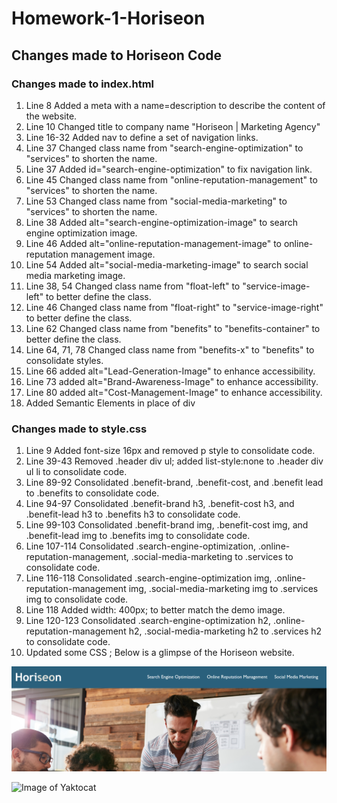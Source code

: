 # Homework-1-Horiseon
## Changes made to Horiseon Code
### Changes made to index.html
1. Line 8 Added a meta with a name=description to describe the content of the website.
2. Line 10 Changed title to company name "Horiseon | Marketing Agency"
3. Line 16-32 Added nav to define a set of navigation links.
4. Line 37 Changed class name from "search-engine-optimization" to "services" to shorten the name.
5. Line 37 Added id="search-engine-optimization" to fix navigation link.
6. Line 45 Changed class name from "online-reputation-management" to "services" to shorten the name.
7. Line 53 Changed class name from "social-media-marketing" to "services" to shorten the name.
8. Line 38 Added alt="search-engine-optimization-image" to search engine optimization image.
9. Line 46 Added alt="online-reputation-management-image" to online-reputation management image.
10. Line 54 Added alt="social-media-marketing-image" to search social media marketing image.
11. Line 38, 54 Changed class name from "float-left" to "service-image-left" to better define the class.
12. Line 46 Changed class name from "float-right" to "service-image-right" to better define the class.
13. Line 62 Changed class name from "benefits" to "benefits-container" to better define the class.
14. Line 64, 71, 78 Changed class name from "benefits-x" to "benefits" to consolidate styles.
15. Line 66 added alt="Lead-Generation-Image" to enhance accessibility.
16. Line 73 added alt="Brand-Awareness-Image" to enhance accessibility.
17. Line 80 added alt="Cost-Management-Image" to enhance accessibility.
18. Added Semantic Elements in place of div

### Changes made to style.css
1. Line 9 Added font-size 16px and removed p style to consolidate code.
2. Line 39-43 Removed .header div ul; added list-style:none to .header div ul li to consolidate code.
3. Line 89-92 Consolidated .benefit-brand, .benefit-cost, and .benefit lead to .benefits to consolidate code.
4. Line 94-97 Consolidated .benefit-brand h3, .benefit-cost h3, and .benefit-lead h3 to .benefits h3 to consolidate code.
5. Line 99-103 Consolidated .benefit-brand img, .benefit-cost img, and .benefit-lead img to .benefits img to consolidate code.
6.  Line 107-114 Consolidated .search-engine-optimization, .online-reputation-management, .social-media-marketing to .services to consolidate code.
7. Line 116-118 Consolidated .search-engine-optimization img, .online-reputation-management img, .social-media-marketing img to .services img to consolidate code.
8. Line 118 Added width: 400px; to better match the demo image.
9. Line 120-123 Consolidated .search-engine-optimization h2, .online-reputation-management h2, .social-media-marketing h2 to .services h2 to consolidate code.
10. Updated some CSS
;
Below is a glimpse of the Horiseon website.

![Image of website](horiseon.png)

![Image of Yaktocat](https://octodex.github.com/images/yaktocat.png)
